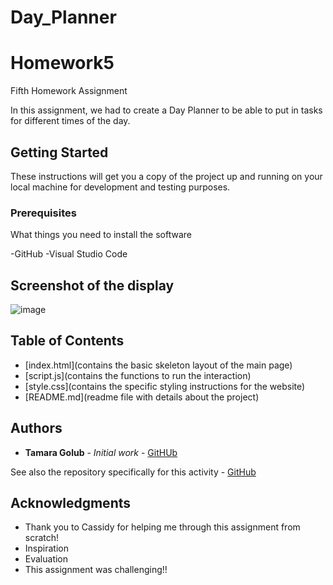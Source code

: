 # Day_Planner

# Homework5

Fifth Homework Assignment

In this assignment, we had to create a Day Planner to be able to put in tasks for different times of the day. 

## Getting Started

These instructions will get you a copy of the project up and running on your local machine for development and testing purposes. 

### Prerequisites

What things you need to install the software 

-GitHub
-Visual Studio Code

## Screenshot of the display

![image](https://user-images.githubusercontent.com/55814090/70741722-f0bb8400-1ce9-11ea-864c-2280715f8423.png)

## Table of Contents
* [index.html](contains the basic skeleton layout of the main page)
* [script.js](contains the functions to run the interaction)
* [style.css](contains the specific styling instructions for the website)
* [README.md](readme file with details about the project)

## Authors

* **Tamara Golub** - *Initial work* - [GitHUb](https://tamaragolub.github.io/)

See also the repository specifically for this activity - [GitHub](https://tamaragolub.github.io/Day_Planner/)


## Acknowledgments

* Thank you to Cassidy for helping me through this assignment from scratch!
* Inspiration
* Evaluation
* This assignment was challenging!!

